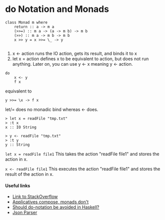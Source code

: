 # do Notation and Monads

```
class Monad m where  
    return :: a -> m a  
    (>>=) :: m a -> (a -> m b) -> m b  
    (>>) :: m a -> m b -> m b  
    x >> y = x >>= \_ -> y  
    
```
1. x <- action runs the IO action, gets its result, and binds it to x
2. let x = action defines x to be equivalent to action, but does not run anything. Later on, you can use y <- x meaning y <- action.

```
do
    x <- y
    f x
```    
equivalent to
```
y >>= \x -> f x
```
let/= does no monadic bind whereas <- does.

```
> let x = readFile "tmp.txt"
> :t x
x :: IO String
```
```
> y <- readFile "tmp.txt"
> :t y
y :: String
```


`let x = readFile file1`
This takes the action "readFile file1" and stores the action in x.

`x <- readFile file1`
This executes the action "readFile file1" and stores the result of the action in x.
#### Useful links
* [Link to StackOverflow](https://stackoverflow.com/questions/28624408/equal-vs-left-arrow-symbols-in-haskell/28625714)
* [Applicatives compose, monads don't](https://stackoverflow.com/questions/7040844/applicatives-compose-monads-dont/7042674#7042674)
* [Should do-notation be avoided in Haskell?](https://stackoverflow.com/questions/16726659/should-do-notation-be-avoided-in-haskell)
* [Json Parser](https://www.youtube.com/watch?v=N9RUqGYuGfw)

